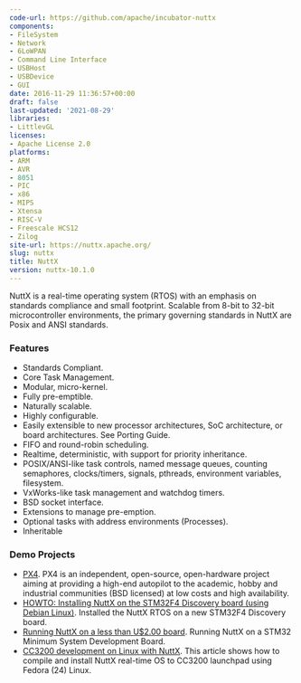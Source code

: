 ```yaml
---
code-url: https://github.com/apache/incubator-nuttx
components:
- FileSystem
- Network
- 6LoWPAN
- Command Line Interface
- USBHost
- USBDevice
- GUI
date: 2016-11-29 11:36:57+00:00
draft: false
last-updated: '2021-08-29'
libraries:
- LittlevGL
licenses:
- Apache License 2.0
platforms:
- ARM
- AVR
- 8051
- PIC
- x86
- MIPS
- Xtensa
- RISC-V
- Freescale HCS12
- Zilog
site-url: https://nuttx.apache.org/
slug: nuttx
title: NuttX
version: nuttx-10.1.0
---
```

NuttX is a real-time operating system (RTOS) with an emphasis on standards compliance and small footprint. Scalable from 8-bit to 32-bit microcontroller environments, the primary governing standards in NuttX are Posix and ANSI standards.

<!--more-->

### Features
- Standards Compliant.
- Core Task Management.
- Modular, micro-kernel.
- Fully pre-emptible.
- Naturally scalable.
- Highly configurable.
- Easily extensible to new processor architectures, SoC architecture, or board architectures. See Porting Guide.
- FIFO and round-robin scheduling.
- Realtime, deterministic, with support for priority inheritance.
- POSIX/ANSI-like task controls, named message queues, counting semaphores, clocks/timers, signals, pthreads, environment variables, filesystem.
- VxWorks-like task management and watchdog timers.
- BSD socket interface.
- Extensions to manage pre-emption.
- Optional tasks with address environments (Processes).
- Inheritable


### Demo Projects
- [PX4](http://pixhawk.org/choice). PX4 is an independent, open-source, open-hardware project aiming at providing a high-end autopilot to the academic, hobby and industrial communities (BSD licensed) at low costs and high availability.
- [HOWTO: Installing NuttX on the STM32F4 Discovery board (using Debian Linux)](http://fob.po8.org/node/613). Installed the NuttX RTOS on a new STM32F4 Discovery board.
- [Running NuttX on a less than U$2.00 board](https://acassis.wordpress.com/2016/06/12/running-nuttx-on-a-less-than-u2-00-board/). Running NuttX on a STM32 Minimum System Development Board.
- [CC3200 development on Linux with NuttX](http://www.mcfish.org/blog/6-cc3200-linux-nuttx). This article shows how to compile and install NuttX real-time OS to CC3200 launchpad using Fedora (24) Linux.
